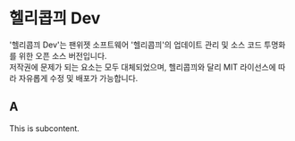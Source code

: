 # 헬리콥끠 Dev
'헬리콥끠 Dev'는 팬위젯 소프트웨어 '헬리콥끠'의 업데이트 관리 및 소스 코드 투명화를 위한 오픈 소스 버전입니다.  
저작권에 문제가 되는 요소는 모두 대체되었으며, 헬리콥끠와 달리 MIT 라이선스에 따라 자유롭게 수정 및 배포가 가능합니다.

## A
This is subcontent.
